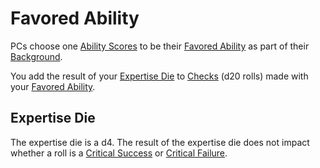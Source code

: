 # Favored Ability

PCs choose one [Ability Scores](../The%20Ability%20Scores/Ability%20Scores.md) to be their [Favored Ability](Favored%20Ability.md) as part of their [Background](Background.md).

You add the result of your [Expertise Die](Favored%20Ability.md#Expertise%20Die) to [Checks](../../Game%20Procedures/Core%20Procedures/Check.md) (d20 rolls) made with your [Favored Ability](Favored%20Ability.md).

## Expertise Die

The expertise die is a d4. The result of the expertise die does not impact whether a roll is a  [Critical Success](../../Game%20Procedures/Die%20Rolling%20Mechanics/Critical%20Success.md) or [Critical Failure](../../Game%20Procedures/Die%20Rolling%20Mechanics/Critical%20Failure.md).
